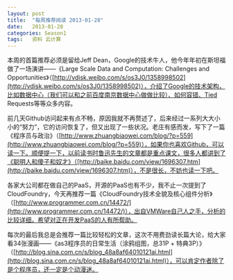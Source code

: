 ```yaml
---
layout: post
title:  "每周推荐阅读 2013-01-28"
date:   2013-01-28
categories: Season1 
tags:   资料 云计算
---
```


本周的首篇推荐必须是留给Jeff Dean，Google的技术牛人，他今年年初在斯坦福做了一场演讲——《Large Scale Data and Computation: Challenges and Opportunities》（[http://vdisk.weibo.com/s/os3J0/1358998502](http://vdisk.weibo.com/s/os3J0/1358998502)），介绍了Google的技术架构，比如数据中心（我们可以和之前百度南京数据中心做做比较）、如何容错、Tied Requests等等众多内容。

前几天Github访问起来有点不畅，原因我就不再赘述了，后来经过一系列大大小小的“努力”，它的访问恢复了，但又出现了一些状况。老庄有感而发，写下了一篇《程序员与政治》（[http://www.zhuangbiaowei.com/blog/?p=559](http://www.zhuangbiaowei.com/blog/?p=559)），如果你也喜欢Github，可以读一下。顺便提一下，以前读书时鲁迅先生的文章都是重点课文，很多人都讲到了《聪明人和傻子和奴才》（[http://baike.baidu.com/view/1696307.htm](http://baike.baidu.com/view/1696307.htm)），不是很长，不妨也读一下吧。

各家大公司都在做自己的PaaS，开源的PaaS也有不少，我不止一次提到了CloudFoundry，今天再推荐一篇《CloudFoundry技术全貌及核心组件分析》（[http://www.programmer.com.cn/14472/](http://www.programmer.com.cn/14472/)），出自VMWare自己人之手，分析的比较详细。希望对正在开发PaaS的人有所帮助。

每次的最后我总是会推荐一篇比较轻松的文章，这次不用费劲读长篇大论，给大家看34张漫画——《as3程序员的日常生活（涂鸦组图，总31P + 特典3P）》（[http://blog.sina.com.cn/s/blog_48a8af64010121ai.html](http://blog.sina.com.cn/s/blog_48a8af64010121ai.html)），可以肯定作者除了是个程序员，还一定是个动漫迷。
